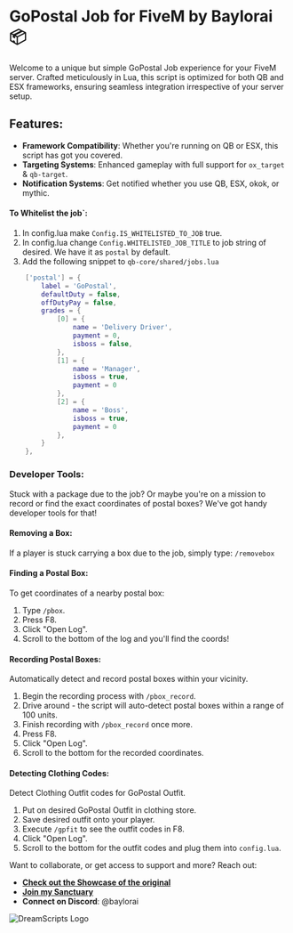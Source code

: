 # GoPostal Job for FiveM by Baylorai 📦

Welcome to a unique but simple GoPostal Job experience for your FiveM server. Crafted meticulously in Lua, this script is optimized for both QB and ESX frameworks, ensuring seamless integration irrespective of your server setup.

## Features:
- **Framework Compatibility**: Whether you're running on QB or ESX, this script has got you covered.
- **Targeting Systems**: Enhanced gameplay with full support for `ox_target` & `qb-target`.
- **Notification Systems**: Get notified whether you use QB, ESX, okok, or mythic.

#### To Whitelist the job`:
1. In config.lua make `Config.IS_WHITELISTED_TO_JOB` true.
2. In config.lua change `Config.WHITELISTED_JOB_TITLE` to job string of desired. We have it as `postal` by default.
3. Add the following snippet to `qb-core/shared/jobs.lua`
```lua
    ['postal'] = {
        label = 'GoPostal',
        defaultDuty = false,
        offDutyPay = false,
        grades = {
            [0] = {
                name = 'Delivery Driver',
                payment = 0,
                isboss = false,
            },
            [1] = {
                name = 'Manager',
                isboss = true,
                payment = 0
            },
            [2] = {
                name = 'Boss',
                isboss = true,
                payment = 0
            },
        }
    },
```

### Developer Tools:
Stuck with a package due to the job? Or maybe you're on a mission to record or find the exact coordinates of postal boxes? We've got handy developer tools for that!

#### Removing a Box:
If a player is stuck carrying a box due to the job, simply type: `/removebox`

#### Finding a Postal Box:
To get coordinates of a nearby postal box:
1. Type `/pbox`.
2. Press F8.
3. Click "Open Log".
4. Scroll to the bottom of the log and you'll find the coords!

#### Recording Postal Boxes:
Automatically detect and record postal boxes within your vicinity.
1. Begin the recording process with `/pbox_record`.
2. Drive around - the script will auto-detect postal boxes within a range of 100 units.
3. Finish recording with `/pbox_record` once more.
4. Press F8.
5. Click "Open Log".
6. Scroll to the bottom for the recorded coordinates.

#### Detecting Clothing Codes:
Detect Clothing Outfit codes for GoPostal Outfit.
1. Put on desired GoPostal Outfit in clothing store.
2. Save desired outfit onto your player.
3. Execute `/gpfit` to see the outfit codes in F8.
5. Click "Open Log".
6. Scroll to the bottom for the outfit codes and plug them into `config.lua`.

Want to collaborate, or get access to support and more? Reach out:
- **[Check out the Showcase of the original](https://www.youtube.com/watch?v=fSwJO3C85E0)**
- **[Join my Sanctuary](https://discord.gg/tbDe9Zjc4e)**
- **Connect on Discord**: @baylorai

![DreamScripts Logo](https://cdn.discordapp.com/attachments/998923900287205442/1166036599189020692/dreamscripts.png?ex=655241b5&is=653fccb5&hm=e16ed188536c8d0b94e5b5baef5612e0ccb907eb188b91e25c50dc6e38d8ece5&)
